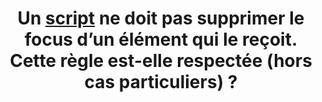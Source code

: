 ---
title: Un [script](#script) ne doit pas supprimer le focus d’un élément qui le reçoit. Cette règle est-elle respectée (hors cas particuliers) ?
---